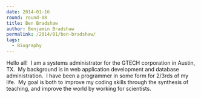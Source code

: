 ```yaml
---
date: 2014-01-16
round: round-08
title: Ben Bradshaw
author: Benjamin Bradshaw
permalink: /2014/01/ben-bradshaw/
tags:
  - Biography
---
```

Hello all!  I am a systems administrator for the GTECH corporation in Austin, TX.  My background is in web application development and database administration.  I have been a programmer in some form for 2/3rds of my life.  My goal is both to improve my coding skills through the synthesis of teaching, and improve the world by working for scientists.
